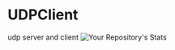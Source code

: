 # UDPClient
udp server and client
![Your Repository's Stats](https://github-readme-stats.vercel.app/api/top-langs/?username=Your_GitHub_Username&theme=blue-green)

